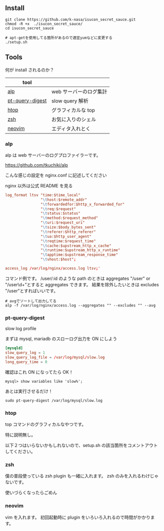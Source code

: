 ## Install

```
git clone https://github.com/k-nasa/isucon_secret_sauce.git
chmod -R +x  ./isucon_secret_sauce/
cd isucon_secret_sauce

# apt-getを使用してる箇所があるので適宜yumなどに変更する
./setup.sh
```

## Tools

何が install されるのか？

| tool                                |                        |
| ----------------------------------- | ---------------------- |
| [alp](#alp)                         | web サーバーのログ集計 |
| [pt-query-digest](#pt-query-digest) | slow query 解析        |
| [htop](#htop)                       | グラフィカルな top     |
| [zsh](#zsh)                         | お気に入りのシェル     |
| [neovim](#neovim)                   | エディタ入れとく       |

### alp

alp は web サーバーのログプロファイラーです。

https://github.com/tkuchiki/alp

こんな感じの設定を nginx.conf に記述してください

nginx 以外は公式 README を見る

```nginx.conf
log_format ltsv "time:$time_local"
                "\thost:$remote_addr"
                "\tforwardedfor:$http_x_forwarded_for"
                "\treq:$request"
                "\tstatus:$status"
                "\tmethod:$request_method"
                "\turi:$request_uri"
                "\tsize:$body_bytes_sent"
                "\treferer:$http_referer"
                "\tua:$http_user_agent"
                "\treqtime:$request_time"
                "\tcache:$upstream_http_x_cache"
                "\truntime:$upstream_http_x_runtime"
                "\tapptime:$upstream_response_time"
                "\tvhost:$host";

access_log /var/log/nginx/access.log ltsv;'
```

コマンド例です。
/user/:id のような path のときは aggregates "/user" or "/user\d+"とすると aggregates できます。
結果を除外したいときは excludes "/user"とすればいいです。

```
# avgでソートして出力してる
alp -f /var/log/nginx/access.log --aggregates "" --excludes "" --avg
```

### pt-query-digest

slow log profile

まずは mysql, mariadb のスローログ出力を ON にしよう

```my.conf
[mysqld]
slow_query_log = 1
slow_query_log_file = /var/log/mysql/slow.log
long_query_time = 0
```

確認はこれ
ON になってたら OK！

```
mysql> show variables like 'slow%';
```

あとは実行させるだけ！

```
sudo pt-query-digest /var/log/mysql/slow.log
```

### htop

top コマンドのグラフィカルなやつです。

特に説明無し。

以下２つはいらないかもしれないので、setup.sh の該当箇所をコメントアウトしてください。

### zsh

僕の普段使っている zsh plugin も一緒に入れます。 zsh のみを入れるわけじゃないです。

使いづらくなったらごめん

### neovim

vim を入れます。 初回起動時に plugin をいろいろ入れるので時間がかかります。
